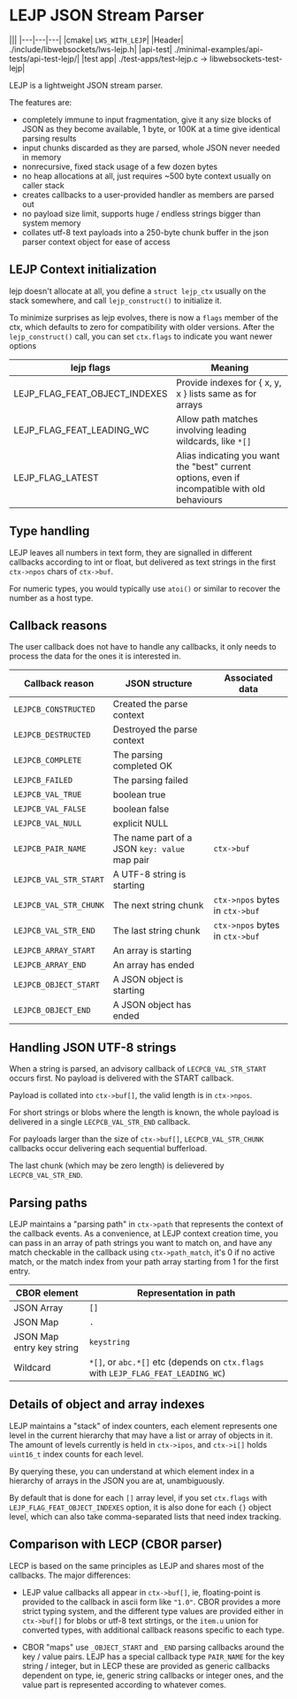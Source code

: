 # LEJP JSON Stream Parser

|||
|---|---|---|
|cmake| `LWS_WITH_LEJP`|
|Header| ./include/libwebsockets/lws-lejp.h|
|api-test| ./minimal-examples/api-tests/api-test-lejp/|
|test app| ./test-apps/test-lejp.c -> libwebsockets-test-lejp|

LEJP is a lightweight JSON stream parser.

The features are:

 - completely immune to input fragmentation, give it any size blocks of JSON as
   they become available, 1 byte, or 100K at a time give identical parsing
   results
 - input chunks discarded as they are parsed, whole JSON never needed in memory
 - nonrecursive, fixed stack usage of a few dozen bytes
 - no heap allocations at all, just requires ~500 byte context usually on
   caller stack
 - creates callbacks to a user-provided handler as members are parsed out
 - no payload size limit, supports huge / endless strings bigger than
   system memory
 - collates utf-8 text payloads into a 250-byte chunk buffer in the json parser
   context object for ease of access

## LEJP Context initialization

lejp doesn't allocate at all, you define a `struct lejp_ctx` usually on the
stack somewhere, and call `lejp_construct()` to initialize it.

To minimize surprises as lejp evolves, there is now a `flags` member of the
ctx, which defaults to zero for compatibility with older versions.  After
the `lejp_construct()` call, you can set `ctx.flags` to indicate you want
newer options

|lejp flags|Meaning|
|---|---|
|LEJP_FLAG_FEAT_OBJECT_INDEXES|Provide indexes for { x, y, x } lists same as for arrays|
|LEJP_FLAG_FEAT_LEADING_WC|Allow path matches involving leading wildcards, like `*[]`|
|LEJP_FLAG_LATEST|Alias indicating you want the "best" current options, even if incompatible with old behaviours|

## Type handling

LEJP leaves all numbers in text form, they are signalled in different callbacks
according to int or float, but delivered as text strings in the first
`ctx->npos` chars of `ctx->buf`.

For numeric types, you would typically use `atoi()` or similar to recover the
number as a host type.

## Callback reasons

The user callback does not have to handle any callbacks, it only needs to
process the data for the ones it is interested in.

|Callback reason|JSON structure|Associated data|
|---|---|---|
|`LEJPCB_CONSTRUCTED`|Created the parse context||
|`LEJPCB_DESTRUCTED`|Destroyed the parse context||
|`LEJPCB_COMPLETE`|The parsing completed OK||
|`LEJPCB_FAILED`|The parsing failed||
|`LEJPCB_VAL_TRUE`|boolean true||
|`LEJPCB_VAL_FALSE`|boolean false||
|`LEJPCB_VAL_NULL`|explicit NULL||
|`LEJPCB_PAIR_NAME`|The name part of a JSON `key: value` map pair|`ctx->buf`|
|`LEJPCB_VAL_STR_START`|A UTF-8 string is starting||
|`LEJPCB_VAL_STR_CHUNK`|The next string chunk|`ctx->npos` bytes in `ctx->buf`|
|`LEJPCB_VAL_STR_END`|The last string chunk|`ctx->npos` bytes in `ctx->buf`|
|`LEJPCB_ARRAY_START`|An array is starting||
|`LEJPCB_ARRAY_END`|An array has ended||
|`LEJPCB_OBJECT_START`|A JSON object is starting||
|`LEJPCB_OBJECT_END`|A JSON object has ended||

## Handling JSON UTF-8 strings

When a string is parsed, an advisory callback of `LECPCB_VAL_STR_START` occurs
first.  No payload is delivered with the START callback.

Payload is collated into `ctx->buf[]`, the valid length is in `ctx->npos`.

For short strings or blobs where the length is known, the whole payload is
delivered in a single `LECPCB_VAL_STR_END` callback.

For payloads larger than the size of `ctx->buf[]`, `LECPCB_VAL_STR_CHUNK`
callbacks occur delivering each sequential bufferload.

The last chunk (which may be zero length) is delievered by `LECPCB_VAL_STR_END`.

## Parsing paths

LEJP maintains a "parsing path" in `ctx->path` that represents the context of
the callback events.  As a convenience, at LEJP context creation time, you can
pass in an array of path strings you want to match on, and have any match
checkable in the callback using `ctx->path_match`, it's 0 if no active match,
or the match index from your path array starting from 1 for the first entry.

|CBOR element|Representation in path|
|---|---|
|JSON Array|`[]`|
|JSON Map|`.`|
|JSON Map entry key string|`keystring`|
|Wildcard|`*[]`, or `abc.*[]` etc (depends on `ctx.flags` with `LEJP_FLAG_FEAT_LEADING_WC`)|

## Details of object and array indexes

LEJP maintains a "stack" of index counters, each element represents one level
in the current hierarchy that may have a list or array of objects in it.
The amount of levels currently is held in `ctx->ipos`, and `ctx->i[]` holds
`uint16_t` index counts for each level.

By querying these, you can understand at which element index in a hierarchy of
arrays in the JSON you are at, unambiguously.

By default that is done for each `[]` array level, if you set `ctx.flags` with
`LEJP_FLAG_FEAT_OBJECT_INDEXES` option, it is also done for each `{}` object
level, which can also take comma-separated lists that need index tracking.

## Comparison with LECP (CBOR parser)

LECP is based on the same principles as LEJP and shares most of the callbacks.
The major differences:

 - LEJP value callbacks all appear in `ctx->buf[]`, ie, floating-point is
   provided to the callback in ascii form like `"1.0"`.  CBOR provides a more
   strict typing system, and the different type values are provided either in
   `ctx->buf[]` for blobs or utf-8 text strtings, or the `item.u` union for
   converted types, with additional callback reasons specific to each type.

 - CBOR "maps" use `_OBJECT_START` and `_END` parsing callbacks around the
   key / value pairs.  LEJP has a special callback type `PAIR_NAME` for the
   key string / integer, but in LECP these are provided as generic callbacks
   dependent on type, ie, generic string callbacks or integer ones, and the
   value part is represented according to whatever comes.


